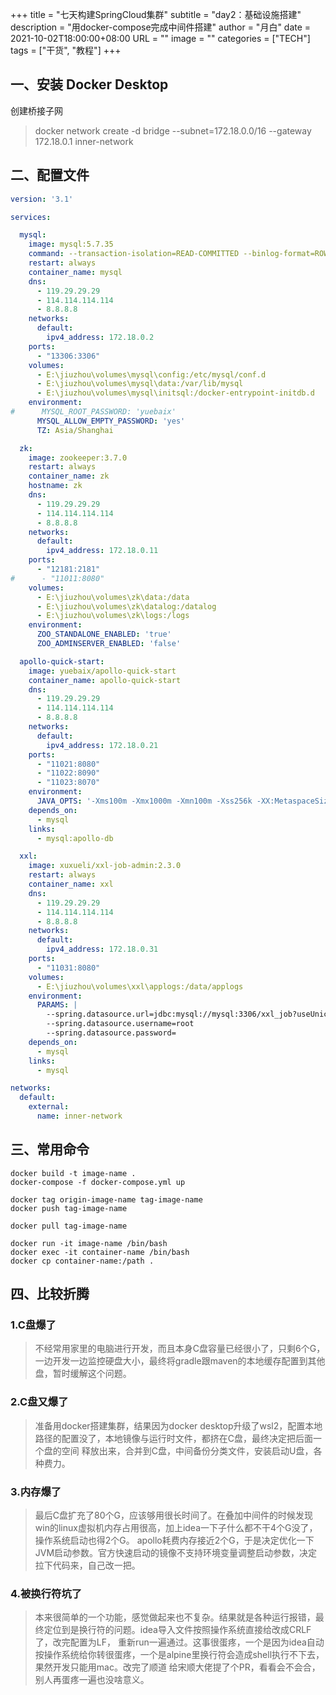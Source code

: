 +++
title       = "七天构建SpringCloud集群"
subtitle    = "day2：基础设施搭建"
description = "用docker-compose完成中间件搭建"
author      = "月白"
date        = 2021-10-02T18:00:00+08:00
URL         = ""
image       = ""
categories  = ["TECH"]
tags        = ["干货", "教程"]
+++

## 一、安装 Docker Desktop

创建桥接子网

> docker network create -d bridge --subnet=172.18.0.0/16 --gateway 172.18.0.1 inner-network

## 二、配置文件

```yaml
version: '3.1'

services:

  mysql:
    image: mysql:5.7.35
    command: --transaction-isolation=READ-COMMITTED --binlog-format=ROW --character-set-server=utf8mb4 --collation-server=utf8mb4_general_ci
    restart: always
    container_name: mysql
    dns:
      - 119.29.29.29
      - 114.114.114.114
      - 8.8.8.8
    networks:
      default:
        ipv4_address: 172.18.0.2
    ports:
      - "13306:3306"
    volumes:
      - E:\jiuzhou\volumes\mysql\config:/etc/mysql/conf.d
      - E:\jiuzhou\volumes\mysql\data:/var/lib/mysql
      - E:\jiuzhou\volumes\mysql\initsql:/docker-entrypoint-initdb.d
    environment:
#      MYSQL_ROOT_PASSWORD: 'yuebaix'
      MYSQL_ALLOW_EMPTY_PASSWORD: 'yes'
      TZ: Asia/Shanghai

  zk:
    image: zookeeper:3.7.0
    restart: always
    container_name: zk
    hostname: zk
    dns:
      - 119.29.29.29
      - 114.114.114.114
      - 8.8.8.8
    networks:
      default:
        ipv4_address: 172.18.0.11
    ports:
      - "12181:2181"
#      - "11011:8080"
    volumes:
      - E:\jiuzhou\volumes\zk\data:/data
      - E:\jiuzhou\volumes\zk\datalog:/datalog
      - E:\jiuzhou\volumes\zk\logs:/logs
    environment:
      ZOO_STANDALONE_ENABLED: 'true'
      ZOO_ADMINSERVER_ENABLED: 'false'

  apollo-quick-start:
    image: yuebaix/apollo-quick-start
    container_name: apollo-quick-start
    dns:
      - 119.29.29.29
      - 114.114.114.114
      - 8.8.8.8
    networks:
      default:
        ipv4_address: 172.18.0.21
    ports:
      - "11021:8080"
      - "11022:8090"
      - "11023:8070"
    environment:
      JAVA_OPTS: '-Xms100m -Xmx1000m -Xmn100m -Xss256k -XX:MetaspaceSize=10m -XX:MaxMetaspaceSize=250m'
    depends_on:
      - mysql
    links:
      - mysql:apollo-db

  xxl:
    image: xuxueli/xxl-job-admin:2.3.0
    restart: always
    container_name: xxl
    dns:
      - 119.29.29.29
      - 114.114.114.114
      - 8.8.8.8
    networks:
      default:
        ipv4_address: 172.18.0.31
    ports:
      - "11031:8080"
    volumes:
      - E:\jiuzhou\volumes\xxl\applogs:/data/applogs
    environment:
      PARAMS: |
        --spring.datasource.url=jdbc:mysql://mysql:3306/xxl_job?useUnicode=true&characterEncoding=UTF-8&autoReconnect=true&serverTimezone=Asia/Shanghai
        --spring.datasource.username=root
        --spring.datasource.password=
    depends_on:
      - mysql
    links:
      - mysql

networks:
  default:
    external:
      name: inner-network
```

## 三、常用命令

```shell
docker build -t image-name .
docker-compose -f docker-compose.yml up

docker tag origin-image-name tag-image-name
docker push tag-image-name

docker pull tag-image-name

docker run -it image-name /bin/bash
docker exec -it container-name /bin/bash
docker cp container-name:/path .
```

## 四、比较折腾

### 1.C盘爆了

> 不经常用家里的电脑进行开发，而且本身C盘容量已经很小了，只剩6个G，一边开发一边监控硬盘大小，最终将gradle跟maven的本地缓存配置到其他盘，暂时缓解这个问题。

### 2.C盘又爆了

> 准备用docker搭建集群，结果因为docker desktop升级了wsl2，配置本地路径的配置没了，本地镜像与运行时文件，都挤在C盘，最终决定把后面一个盘的空间
> 释放出来，合并到C盘，中间备份分类文件，安装启动U盘，各种费力。

### 3.内存爆了

> 最后C盘扩充了80个G，应该够用很长时间了。在叠加中间件的时候发现win的linux虚拟机内存占用很高，加上idea一下子什么都不干4个G没了，操作系统启动也得2个G。
> apollo耗费内存接近2个G，于是决定优化一下JVM启动参数。官方快速启动的镜像不支持环境变量调整启动参数，决定拉下代码来，自己改一把。

### 4.被换行符坑了

> 本来很简单的一个功能，感觉做起来也不复杂。结果就是各种运行报错，最终定位到是换行符的问题。idea导入文件按照操作系统直接给改成CRLF了，改完配置为LF，
> 重新run一遍通过。这事很蛋疼，一个是因为idea自动按操作系统给你转很蛋疼，一个是alpine里换行符会造成shell执行不下去，果然开发只能用mac。改完了顺道
> 给宋顺大佬提了个PR，看看会不会合，别人再蛋疼一遍也没啥意义。
